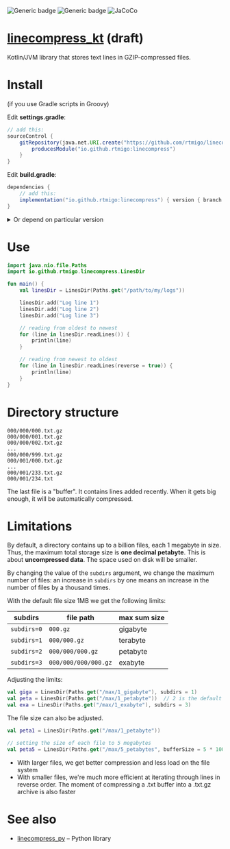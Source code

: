![Generic badge](https://img.shields.io/badge/CI_JVM-8-blue.svg)
![Generic badge](https://img.shields.io/badge/CI_OS-Linux_|_Windows-blue.svg)
![JaCoCo](https://raw.github.com/rtmigo/linecompress_kt/dev_updated_by_actions/.github/badges/jacoco.svg)

# [linecompress_kt](https://github.com/rtmigo/linecompress_kt#readme) (draft)

Kotlin/JVM library that stores text lines in GZIP-compressed files.

# Install

(if you use Gradle scripts in Groovy)

Edit **settings.gradle**:

```groovy
// add this:
sourceControl {
    gitRepository(java.net.URI.create("https://github.com/rtmigo/linecompress_kt.git")) {
        producesModule("io.github.rtmigo:linecompress")
    }
}
```

Edit **build.gradle**:

```groovy
dependencies {
    // add this: 
    implementation("io.github.rtmigo:linecompress") { version { branch = 'staging' } }
}    
```

<details>
  <summary>Or depend on particular version</summary>

Edit **build.gradle**:

```groovy
dependencies {
    // add this:     
    implementation "io.github.rtmigo:linecompress:0.0.1"
}
```

(the changes to **settings.gradle** are the same as above)
</details>

# Use

```kotlin
import java.nio.file.Paths
import io.github.rtmigo.linecompress.LinesDir

fun main() {
    val linesDir = LinesDir(Paths.get("/path/to/my/logs"))

    linesDir.add("Log line 1")
    linesDir.add("Log line 2")
    linesDir.add("Log line 3")

    // reading from oldest to newest 
    for (line in linesDir.readLines()) {
        println(line)
    }

    // reading from newest to oldest 
    for (line in linesDir.readLines(reverse = true)) {
        println(line)
    }
}
```

# Directory structure

```
000/000/000.txt.gz 
000/000/001.txt.gz 
000/000/002.txt.gz 
...
000/000/999.txt.gz 
000/001/000.txt.gz
...
000/001/233.txt.gz 
000/001/234.txt 
```

The last file is a "buffer". It contains lines added recently. When it gets big enough, it will be
automatically compressed.

# Limitations

By default, a directory contains up to a billion files, each 1 megabyte in size. Thus, the maximum
total storage size is **one decimal petabyte**. This is about **uncompressed data**. The space used
on disk will be smaller.

By changing the value of the `subdirs` argument, we change the maximum number of files: an increase
in `subdirs` by one means an increase in the number of files by a thousand times.

With the default file size 1MB we get the following limits:

| subdirs     | file path            | max sum size |
|-------------|----------------------|--------------|
| `subdirs=0` | `000.gz`             | gigabyte     |
| `subdirs=1` | `000/000.gz`         | terabyte     |
| `subdirs=2` | `000/000/000.gz`     | petabyte     |
| `subdirs=3` | `000/000/000/000.gz` | exabyte      |

Adjusting the limits:

```kotlin
val giga = LinesDir(Paths.get("/max/1_gigabyte"), subdirs = 1)
val peta = LinesDir(Paths.get("/max/1_petabyte"))  // 2 is the default
val exa = LinesDir(Paths.get("/max/1_exabyte"), subdirs = 3)
```

The file size can also be adjusted.

```kotlin
val peta1 = LinesDir(Paths.get("/max/1_petabyte"))

// setting the size of each file to 5 megabytes
val peta5 = LinesDir(Paths.get("/max/5_petabytes", bufferSize = 5 * 1000 * 1000))
```

* With larger files, we get better compression and less load on the file system
* With smaller files, we're much more efficient at iterating through lines in reverse order. The
  moment of compressing a .txt buffer into a .txt.gz archive is also faster

# See also

* [linecompress_py](https://github.com/rtmigo/linecompress_py) – Python library